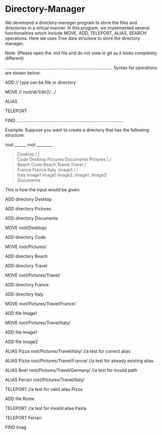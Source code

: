 # Directory-Manager
We developed a directory manager program to store the files and directories in a virtual manner. In this program, we implemented several functionalities which include MOVE, ADD, TELEPORT, ALIAS, SEARCH operations.  Here we uses Tree data structure to store the directory manager.  

Note: (Please open the .md file and do not view in git as it looks completely different)

.......................................................................................
Syntax for operations are shown below:

ADD
<type> <name>             // type can be file or directory

MOVE
<path>                    // root/dir1/dir2/.../

ALIAS
<name> <path>

TELEPORT
<alias>

FIND
<name>
.......................................................................................

Example:
Suppose you want to create a directory that has the following structure:

root					                                  ______ root ________
>Desktop								  /         |           \
 >Code								    Desktop     Pictures      Documents
>Pictures                                                            |        /     \
 >Beach                                                            Code    Beach   Travel
 >Travel									       /   \
  >France                                                                      France   Italy
   .Image1                                                                     /        /   \
  >Italy                                                                  Image1   Image1   Image2
   .Image1
   .Image2                                                                
>Documents                                                            

This is how the input would be given:

ADD
directory Desktop

ADD
directory Pictures

ADD
directory Documents

MOVE
root/Desktop/

ADD
directory Code

MOVE
root/Pictures/

ADD
directory Beach

ADD
directory Travel

MOVE
root/Pictures/Travel/

ADD
directory France

ADD
directory Italy

MOVE
root/Pictures/Travel/France/

ADD
file
Image1

MOVE
root/Pictures/Travel/Italy/

ADD
file Image1

ADD
file Image2

ALIAS
Pizza root/Pictures/Travel/Italy/                     //a test for correct alias

ALIAS
Pizza root/Pictures/Travel/France/                    //a test for already existing alias

ALIAS
Beer root/Pictures/Travel/Germany/                    //a test for invalid path

ALIAS
Ferrari root/Pictures/Travel/Italy/

TELEPORT                                              //a test for valid alias
Pizza

ADD
file Rome

TELEPORT                                              //a test for invalid alias
Pasta

TELEPORT
Ferrari

FIND
Imag

